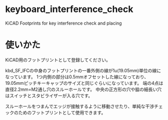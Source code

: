 # keyboard_interference_check
KiCAD Footprints for key interference check and placing

# 使いかた
KiCAD用のフットプリントとして登録してください。

kbd_SF_IFCの中身のフットプリントの一番外側の線が1u(19.05mm)単位の線になっています。
1つ内側の部分は0.5mmオフセットした線になっており、19.05mmピッチキーキャップのサイズと同じぐらいになっています。
端の4点は直径2.2mm=M2通し穴のスルーホールです。
中央の正方形の穴や脇の細長い穴はスイッチとスタビライザーが入る穴です。

スルーホールをつまんでエッジが接触するように移動させたり、単純な干渉チェックのためのフットプリントとして使用できます。
